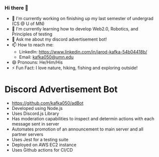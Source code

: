 ### Hi there 👋

- 🔭 I'm currently working on finishing up my last semester of undergrad (CS @ U of MN)
- 🌱 I'm currently learning how to develop Web2.0, Robotics, and Principles of testing
- 💬 Ask me about my discord advertisement bot!
- 📫 How to reach me: 
  - LinkedIn: https://www.linkedin.com/in/jarod-kafka-54b04418b/
  - Email: kafka050@umn.edu
- 😄 Pronouns: He/Him/His
- ⚡ Fun Fact: I love nature, hiking, fishing and exploring outside!

# Discord Advertisement Bot
- https://github.com/kafka050/adBot
- Developed using Node.js
- Uses Discord.js Library
- Has moderation capabilities to inspect and determin actions with each message sent in server
- Automates promotion of an announcement to main server and all partner servers
- Uses Jest for a testing suite
- Deployed on AWS EC2 instance
- Uses Github actions for CI/CD
